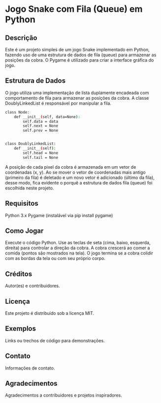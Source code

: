 # Jogo Snake com Fila (Queue) em Python

## Descrição

Este é um projeto simples de um jogo Snake implementado em Python, fazendo uso de uma estrutura de dados de fila (queue) para armazenar as posições da cobra. O Pygame é utilizado para criar a interface gráfica do jogo.

## Estrutura de Dados

O jogo utiliza uma implementação de lista duplamente encadeada com comportamento de fila para armazenar as posições da cobra. A classe DoublyLinkedList é responsável por manipular a fila.

```bash
class Node:
    def __init__(self, data=None):
        self.data = data
        self.next = None
        self.prev = None


class DoublyLinkedList:
    def __init__(self):
        self.head = None
        self.tail = None
```
A posição de cada pixel da cobra é armazenada em um vetor de coordenadas (x, y). Ao se mover o vetor de coordenadas mais antigo (primeiro da fila) é deletado e um novo vetor é adicionado (último da fila), desse modo, fica evidente o porquê a estrutura de dados fila (queue) foi escolhida neste projeto.

## Requisitos

Python 3.x
Pygame (instalável via pip install pygame)

## Como Jogar

Execute o código Python.
Use as teclas de seta (cima, baixo, esquerda, direita) para controlar a direção da cobra.
A cobra crescerá ao comer a comida (pontos são mostrados na tela).
O jogo termina se a cobra colidir com as bordas da tela ou com seu próprio corpo.


## Créditos

Autor(es) e contribuidores.

## Licença

Este projeto é distribuído sob a licença MIT.

## Exemplos

Links ou trechos de código para demonstrações.

## Contato

Informações de contato.

## Agradecimentos

Agradecimentos a contribuidores e projetos inspiradores.
